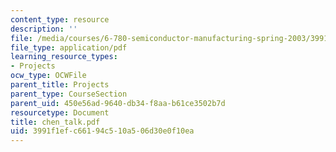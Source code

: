 ```yaml
---
content_type: resource
description: ''
file: /media/courses/6-780-semiconductor-manufacturing-spring-2003/3991f1efc66194c510a506d30e0f10ea_chen_talk.pdf
file_type: application/pdf
learning_resource_types:
- Projects
ocw_type: OCWFile
parent_title: Projects
parent_type: CourseSection
parent_uid: 450e56ad-9640-db34-f8aa-b61ce3502b7d
resourcetype: Document
title: chen_talk.pdf
uid: 3991f1ef-c661-94c5-10a5-06d30e0f10ea
---
```

